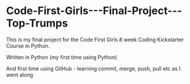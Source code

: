 # Code-First-Girls---Final-Project---Top-Trumps

This is my final project for the Code First Girls 8 week Coding Kickstarter Course in Python. 

Written in Python (my first time using Python) 

And first time using GitHub - learning commit, merge, push, pull etc as I went along
